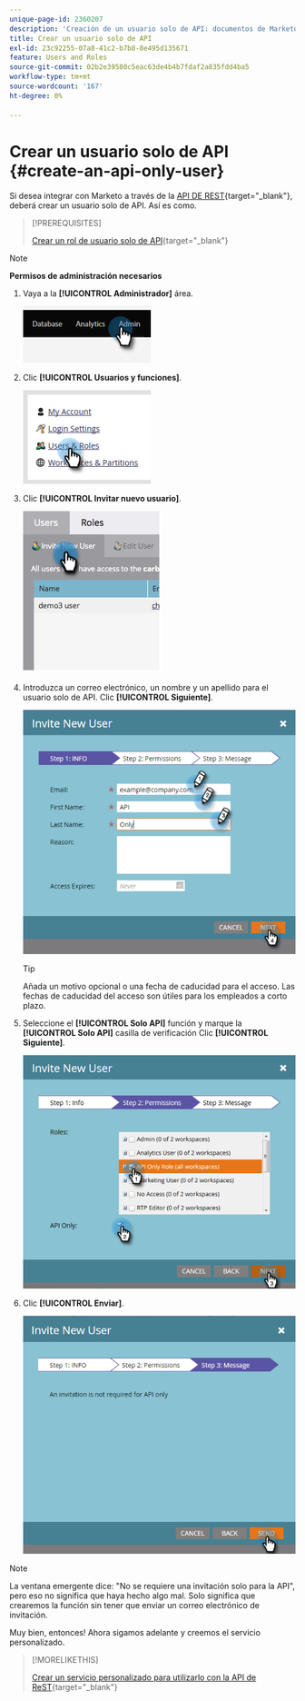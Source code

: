 ```yaml
---
unique-page-id: 2360207
description: 'Creación de un usuario solo de API: documentos de Marketo, documentación del producto'
title: Crear un usuario solo de API
exl-id: 23c92255-07a8-41c2-b7b8-8e495d135671
feature: Users and Roles
source-git-commit: 02b2e39580c5eac63de4b4b7fdaf2a835fdd4ba5
workflow-type: tm+mt
source-wordcount: '167'
ht-degree: 0%

---
```


# Crear un usuario solo de API {#create-an-api-only-user}

Si desea integrar con Marketo a través de la [API DE REST](https://developers.marketo.com/documentation/rest/){target="_blank"}, deberá crear un usuario solo de API. Así es como.

>[!PREREQUISITES]
>
>[Crear un rol de usuario solo de API](/help/marketo/product-docs/administration/users-and-roles/create-an-api-only-user-role.md){target="_blank"}

>[!NOTE]
>
>**Permisos de administración necesarios**

1. Vaya a la **[!UICONTROL Administrador]** área.

   ![](assets/create-an-api-only-user-1.png)

1. Clic **[!UICONTROL Usuarios y funciones]**.

   ![](assets/create-an-api-only-user-2.png)

1. Clic **[!UICONTROL Invitar nuevo usuario]**.

   ![](assets/create-an-api-only-user-3.png)

1. Introduzca un correo electrónico, un nombre y un apellido para el usuario solo de API. Clic **[!UICONTROL Siguiente]**.

   ![](assets/create-an-api-only-user-4.png)

   >[!TIP]
   >
   >Añada un motivo opcional o una fecha de caducidad para el acceso. Las fechas de caducidad del acceso son útiles para los empleados a corto plazo.

1. Seleccione el **[!UICONTROL Solo API]** función y marque la **[!UICONTROL Solo API]** casilla de verificación Clic **[!UICONTROL Siguiente]**.

   ![](assets/create-an-api-only-user-5.png)

1. Clic **[!UICONTROL Enviar]**.

   ![](assets/create-an-api-only-user-6.png)

>[!NOTE]
>
>La ventana emergente dice: &quot;No se requiere una invitación solo para la API&quot;, pero eso no significa que haya hecho algo mal. Solo significa que crearemos la función sin tener que enviar un correo electrónico de invitación.

Muy bien, entonces! Ahora sigamos adelante y creemos el servicio personalizado.

>[!MORELIKETHIS]
>
>[Crear un servicio personalizado para utilizarlo con la API de ReST](/help/marketo/product-docs/administration/additional-integrations/create-a-custom-service-for-use-with-rest-api.md){target="_blank"}
